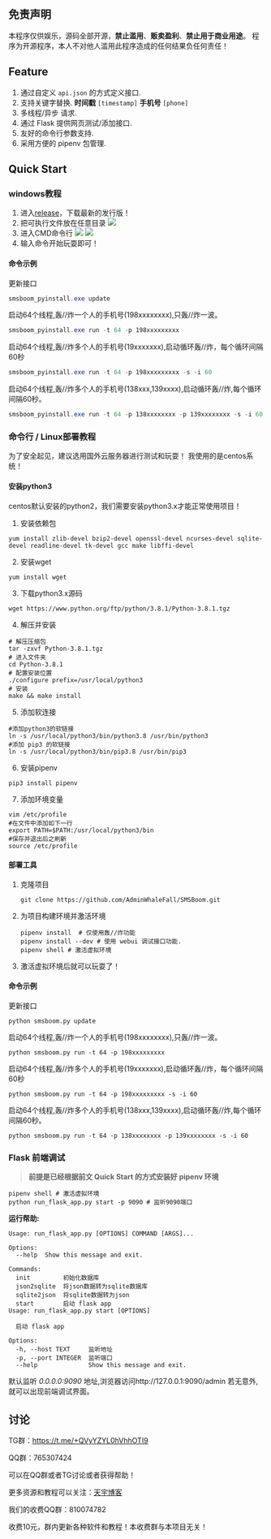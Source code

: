 ## 免责声明

本程序仅供娱乐，源码全部开源，**禁止滥用**、**贩卖盈利**、**禁止用于商业用途**。
程序为开源程序，本人不对他人滥用此程序造成的任何结果负任何责任！

## Feature

1. 通过自定义 `api.json` 的方式定义接口.  
2. 支持关键字替换. **时间戳** `[timestamp]` **手机号** `[phone]`  
3. 多线程/异步 请求.  
4. 通过 Flask 提供网页测试/添加接口.  
5. 友好的命令行参数支持.  
6. 采用方便的 pipenv 包管理.  

## Quick Start

### windows教程

1. 进入[release](https://github.com/52marvelous/SMSbomb/releases)，下载最新的发行版！
2. 把可执行文件放在任意目录
   ![](https://s2.loli.net/2022/05/19/rawI5xCA3RGmMiy.png)
3. 进入CMD命令行
   ![](https://s2.loli.net/2022/05/19/JZTm1ekX8n3wzqA.png)
   ![](https://s2.loli.net/2022/05/19/UL1OQuVl8S2tF6e.png)
4. 输入命令开始玩耍即可！

#### 命令示例

更新接口

```powershell
smsboom_pyinstall.exe update
```

启动64个线程,轰//炸一个人的手机号(198xxxxxxxx),只轰//炸一波。

```powershell
smsboom_pyinstall.exe run -t 64 -p 198xxxxxxxxx
```

启动64个线程,轰//炸多个人的手机号(19xxxxxxx),启动循环轰//炸，每个循环间隔60秒

```powershell
smsboom_pyinstall.exe run -t 64 -p 198xxxxxxxxx -s -i 60
```

启动64个线程,轰//炸多个人的手机号(138xxx,139xxxx),启动循环轰//炸,每个循环间隔60秒。

```powershell
smsboom_pyinstall.exe run -t 64 -p 138xxxxxxxx -p 139xxxxxxxx -s -i 60
```

### 命令行 / Linux部署教程

为了安全起见，建议选用国外云服务器进行测试和玩耍！
我使用的是centos系统！

#### 安装python3

centos默认安装的python2，我们需要安装python3.x才能正常使用项目！

1. 安装依赖包

```shell
yum install zlib-devel bzip2-devel openssl-devel ncurses-devel sqlite-devel readline-devel tk-devel gcc make libffi-devel
```

2. 安装wget

```shell
yum install wget
```

3. 下载python3.x源码

```shell
wget https://www.python.org/ftp/python/3.8.1/Python-3.8.1.tgz
```

4. 解压并安装

```shell
# 解压压缩包
tar -zxvf Python-3.8.1.tgz  
# 进入文件夹
cd Python-3.8.1
# 配置安装位置
./configure prefix=/usr/local/python3
# 安装
make && make install
```

5. 添加软连接

```shell
#添加python3的软链接 
ln -s /usr/local/python3/bin/python3.8 /usr/bin/python3 
#添加 pip3 的软链接 
ln -s /usr/local/python3/bin/pip3.8 /usr/bin/pip3
```

6. 安装pipenv

```shell
pip3 install pipenv
```

7. 添加环境变量

```shell
vim /etc/profile
#在文件中添加如下一行
export PATH=$PATH:/usr/local/python3/bin
#保存并退出后之刷新
source /etc/profile
```

#### 部署工具

1. 克隆项目

   ```shell
   git clone https://github.com/AdminWhaleFall/SMSBoom.git
   ```

2. 为项目构建环境并激活环境

   ```shell
   pipenv install  # 仅使用轰//炸功能
   pipenv install --dev # 使用 webui 调试接口功能.
   pipenv shell # 激活虚拟环境
   ```

3. 激活虚拟环境后就可以玩耍了！

#### 命令示例

更新接口

```shell
python smsboom.py update
```

启动64个线程,轰//炸一个人的手机号(198xxxxxxxx),只轰//炸一波。

```shell
python smsboom.py run -t 64 -p 198xxxxxxxxx
```

启动64个线程,轰//炸多个人的手机号(19xxxxxxx),启动循环轰//炸，每个循环间隔60秒

```shell
python smsboom.py run -t 64 -p 198xxxxxxxxx -s -i 60
```

启动64个线程,轰//炸多个人的手机号(138xxx,139xxxx),启动循环轰//炸,每个循环间隔60秒。

```shell
python smsboom.py run -t 64 -p 138xxxxxxxx -p 139xxxxxxxx -s -i 60
```

### Flask 前端调试

> **前提是已经根据前文 Quick Start 的方式安装好 pipenv 环境**

```shell
pipenv shell # 激活虚拟环境
python run_flask_app.py start -p 9090 # 监听9090端口
```

**运行帮助:**

```shell
Usage: run_flask_app.py [OPTIONS] COMMAND [ARGS]...

Options:
  --help  Show this message and exit.

Commands:
  init         初始化数据库
  json2sqlite  将json数据转为sqlite数据库
  sqlite2json  将sqlite数据转为json
  start        启动 flask app
Usage: run_flask_app.py start [OPTIONS]

  启动 flask app

Options:
  -h, --host TEXT     监听地址
  -p, --port INTEGER  监听端口
  --help              Show this message and exit.
```

默认监听 *0.0.0.0:9090* 地址,浏览器访问http://127.0.0.1:9090/admin 若无意外,就可以出现前端调试界面。

## 讨论

TG群：https://t.me/+QVyYZYL0hVhhOTI9

QQ群：765307424

可以在QQ群或者TG讨论或者获得帮助！

更多资源和教程可以关注：[天宇博客](https://www.tingfengge.online/)

我们的收费QQ群：810074782

收费10元，群内更新各种软件和教程！本收费群与本项目无关！
